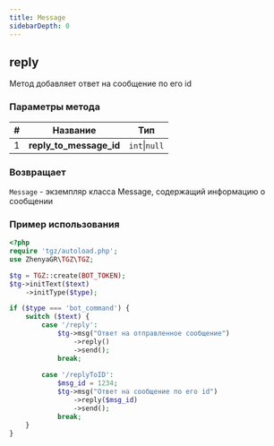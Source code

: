 ```yaml
---
title: Message
sidebarDepth: 0
---
```


## reply
Метод добавляет ответ на сообщение по его id
### Параметры метода
| # |             Название              |      Тип      |
|:-:|:---------------------------------:|:-------------:|
| 1 |      **reply_to_message_id**      | `int`\|`null` |
### Возвращает
`Message` - экземпляр класса Message, содержащий информацию о сообщении
### Пример использования
```php
<?php
require 'tgz/autoload.php';
use ZhenyaGR\TGZ\TGZ;

$tg = TGZ::create(BOT_TOKEN);
$tg->initText($text)
    ->initType($type);

if ($type === 'bot_command') {    
    switch ($text) {
        case '/reply':
            $tg->msg("Ответ на отправленное сообщение")
                ->reply()
                ->send();
            break;
           
        case '/replyToID':
            $msg_id = 1234;
            $tg->msg("Ответ на сообщение по его id")
                ->reply($msg_id)
                ->send();
            break;
    }
}
```
